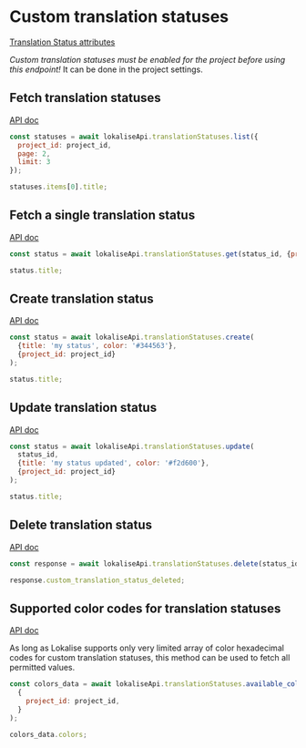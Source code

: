 # Custom translation statuses

[Translation Status attributes](https://app.lokalise.com/api2docs/curl/#object-translation-statuses)

*Custom translation statuses must be enabled for the project before using this endpoint!* It can be done in the project settings.

## Fetch translation statuses

[API doc](https://app.lokalise.com/api2docs/curl/#transition-list-all-statuses-get)

```js
const statuses = await lokaliseApi.translationStatuses.list({
  project_id: project_id,
  page: 2,
  limit: 3
});

statuses.items[0].title;
```

## Fetch a single translation status

[API doc](https://app.lokalise.com/api2docs/curl/#transition-retrieve-a-status-get)

```js
const status = await lokaliseApi.translationStatuses.get(status_id, {project_id: project_id});

status.title;
```

## Create translation status

[API doc](https://app.lokalise.com/api2docs/curl/#transition-create-a-status-post)

```js
const status = await lokaliseApi.translationStatuses.create(
  {title: 'my status', color: '#344563'},
  {project_id: project_id}
);

status.title;
```

## Update translation status

[API doc](https://app.lokalise.com/api2docs/curl/#transition-update-a-status-put)

```js
const status = await lokaliseApi.translationStatuses.update(
  status_id,
  {title: 'my status updated', color: '#f2d600'},
  {project_id: project_id}
);

status.title;
```

## Delete translation status

[API doc](https://app.lokalise.com/api2docs/curl/#transition-delete-a-status-delete)

```js
const response = await lokaliseApi.translationStatuses.delete(status_id, {project_id: project_id});

response.custom_translation_status_deleted;
```

## Supported color codes for translation statuses

[API doc](https://app.lokalise.com/api2docs/curl/#transition-retrieve-available-colors-get)

As long as Lokalise supports only very limited array of color hexadecimal codes for custom translation statuses, this method can be used to fetch all permitted values.

```js
const colors_data = await lokaliseApi.translationStatuses.available_colors(
  {
    project_id: project_id,
  }
);

colors_data.colors;
```
